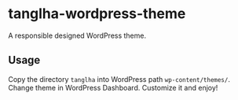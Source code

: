 # tanglha-wordpress-theme

A responsible designed WordPress theme.

## Usage

Copy the directory `tanglha` into WordPress path `wp-content/themes/`. Change theme in WordPress Dashboard. Customize it and enjoy!
